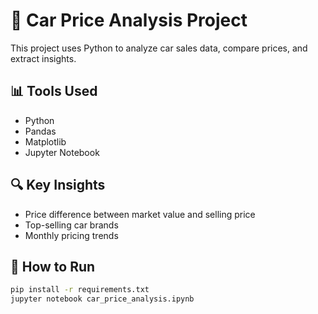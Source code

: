 # 🚗 Car Price Analysis Project

This project uses Python to analyze car sales data, compare prices, and extract insights.

## 📊 Tools Used
- Python
- Pandas
- Matplotlib
- Jupyter Notebook

## 🔍 Key Insights
- Price difference between market value and selling price
- Top-selling car brands
- Monthly pricing trends

## 🚀 How to Run
```bash
pip install -r requirements.txt
jupyter notebook car_price_analysis.ipynb
